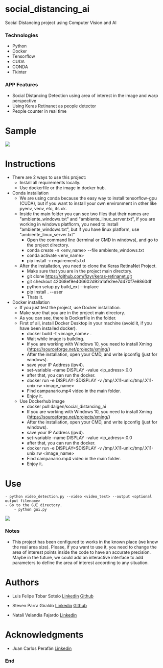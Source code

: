 # social_distancing_ai
Social Distancing project using Computer Vision and AI 


### Technologies
- Python
- Docker
- Tensorflow
- CUDA
- CONDA
- Tkinter



### APP Features

- Social Distancing Detection using area of interest in the image and warp perspective
- Using Keras Retinanet as people detector 
- People counter in real time 




# Sample 

![](https://i.ibb.co/2YNMgcd/campanario-out.gif)

# Instructions 
- There are 2 ways to use this project: 
    - Install all requirements locally.
    - Use dockerfile or the image in docker hub.
- Conda installation
    - We are using conda because the easy way to install tensorflow-gpu (CUDA), but if you want to install your own environment in other like pyenv, venv, etc, its ok. 
    - Inside the main folder you can see two files that their names are "ambiente_windows.txt" and "ambiente_linux_server.txt", if you are working in windows platflorm, you need to install "ambiente_windows.txt", but if you have linux platform, use "ambiente_linux_server.txt"
        - Open the command line (terminal or CMD in windows), and go to the project directory.
        - conda create -n <env_name> --file ambiente_windows.txt
        - conda activate <env_name>
        - pip install -r requirements.txt
    - After the installation, you need to clone the Keras RetinaNet Project. 
        - Make sure that you are in the project main directory.
        - git clone https://github.com/fizyr/keras-retinanet.git 
        - git checkout 42068ef9e406602d92a1afe2ee7d470f7e9860df
        - python setup.py build_ext --inplace
        - pip install . --user
        - Thats it. 
- Docker installation
    - If you just test the project, use Docker installation. 
    - Make sure that you are in the project main directory.
    - As you can see, there is Dockerfile in the folder. 
    - First of all, install Docker Desktop in your machine (avoid it, if you have been installed docker). 
        - docker build -t <image_name> .
        - Wait while image is building. 
        - If you are working with Windows 10, you need to install Xming (https://sourceforge.net/projects/xming/)
        - After the installation, open your CMD, and write ipconfig (just for windows).
        - save your IP Address (ipv4).
        - set-variable -name DISPLAY -value <ip_adress>:0.0
        - after that, you can run the docker. 
        - docker run -e DISPLAY=$DISPLAY -v /tmp/.X11-unix:/tmp/.X11-unix:rw  <image_name>
        - Find campanario.mp4 video in the main folder. 
        - Enjoy it. 
    - Use Dockerhub image 
        - docker pull daigen/social_distancing_ai
        - If you are working with Windows 10, you need to install Xming (https://sourceforge.net/projects/xming/)
        - After the installation, open your CMD, and write ipconfig (just for windows).
        - save your IP Address (ipv4).
        - set-variable -name DISPLAY -value <ip_adress>:0.0
        - after that, you can run the docker. 
        - docker run -e DISPLAY=$DISPLAY -v /tmp/.X11-unix:/tmp/.X11-unix:rw  <image_name>
        - Find campanario.mp4 video in the main folder. 
        - Enjoy it. 

# Use
    - python video_detection.py --video <video_test> --output <optional output filename>
    - Go to the GUI directory.
        - python gui.py
        
 ![](https://i.ibb.co/mtYrPqM/gui-image.png)

### Notes
- This project has been configured to works in the known place (we know the real area size). Please, if you want to use it, you need to change the area of interest points inside the code to have an accurate precision. Maybe in the future, we could add an interactive interface to add parameters to define the area of interest according to any situation. 

    





# Authors 
- Luis Felipe Tobar Sotelo
	[Linkedin](https://www.linkedin.com/in/luis-felipe-tobar-sot/)
	[Github](https://github.com/felipetobars/)

- Steven Parra Giraldo 
	[Linkedin](https://www.linkedin.com/in/stevenparragiraldo/)
	[Github](https://github.com/StraigenDaigen/)

- Natali Velandia Fajardo
	[Linkedin](https://www.linkedin.com/in/natali-velandia-60346715a/)



# Acknowledgments
- Juan Carlos Perafán
	[Linkedin](https://www.linkedin.com/in/juanperafan/)


### End
